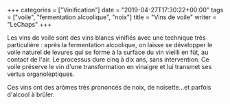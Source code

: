+++
categories = ["Vinification"]
date = "2019-04-27T17:30:22+00:00"
tags = ["voile", "fermentation alcoolique", "noix"]
title = "Vins de voile"
writer = "LeChaps"
+++

Les vins de voile sont des vins blancs vinifiés avec une technique très particulière : après la fermentation alcoolique, on laisse se développer le voile naturel de levures qui se forme à la surface du vin vieilli en fût, au contact de l'air. Le processus dure cinq à dix ans, sans intervention. Ce voile préserve le vin d'une transformation en vinaigre et lui transmet ses vertus organoleptiques.  

Ces vins ont des arômes très prononcés de noix, de noisette...et parfois d'alcool à brûler.